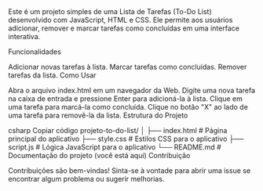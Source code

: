 ##
Este é um projeto simples de uma Lista de Tarefas (To-Do List) desenvolvido com JavaScript, HTML e CSS. Ele permite aos usuários adicionar, remover e marcar tarefas como concluídas em uma interface interativa.

Funcionalidades

Adicionar novas tarefas à lista. 
Marcar tarefas como concluídas.
Remover tarefas da lista.
Como Usar

Abra o arquivo index.html em um navegador da Web.
Digite uma nova tarefa na caixa de entrada e pressione Enter para adicioná-la à lista.
Clique em uma tarefa para marcá-la como concluída.
Clique no botão "X" ao lado de uma tarefa para removê-la da lista.
Estrutura do Projeto

csharp
Copiar código
projeto-to-do-list/
│
├── index.html         # Página principal do aplicativo
├── style.css          # Estilos CSS para o aplicativo
├── script.js          # Lógica JavaScript para o aplicativo
└── README.md          # Documentação do projeto (você está aqui)
Contribuição

Contribuições são bem-vindas! Sinta-se à vontade para abrir uma issue se encontrar algum problema ou sugerir melhorias.
